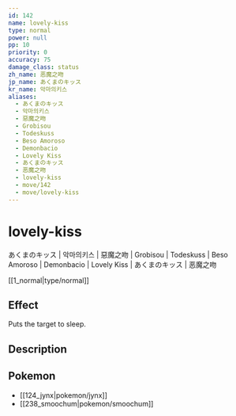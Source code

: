 ```yaml
---
id: 142
name: lovely-kiss
type: normal
power: null
pp: 10
priority: 0
accuracy: 75
damage_class: status
zh_name: 恶魔之吻
jp_name: あくまのキッス
kr_name: 악마의키스
aliases:
  - あくまのキッス
  - 악마의키스
  - 惡魔之吻
  - Grobisou
  - Todeskuss
  - Beso Amoroso
  - Demonbacio
  - Lovely Kiss
  - あくまのキッス
  - 恶魔之吻
  - lovely-kiss
  - move/142
  - move/lovely-kiss
---
```

# lovely-kiss
    
あくまのキッス | 악마의키스 | 惡魔之吻 | Grobisou | Todeskuss | Beso Amoroso | Demonbacio | Lovely Kiss | あくまのキッス | 恶魔之吻

[[1_normal|type/normal]]

## Effect

Puts the target to sleep.

## Description



## Pokemon

- [[124_jynx|pokemon/jynx]]
- [[238_smoochum|pokemon/smoochum]]

